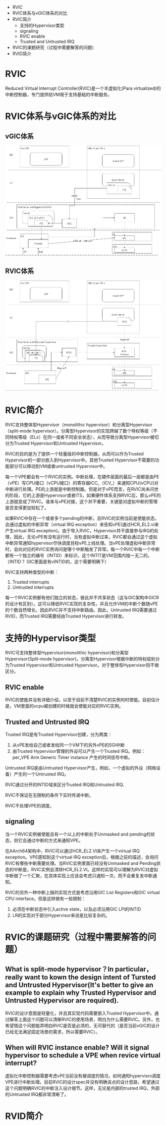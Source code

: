 + RVIC
+ RVIC体系与vGIC体系的对比
+ RVIC简介
  + 支持的Hypervisor类型
  + signaling
  + RVIC enable
  + Trusted and Untrusted IRQ
+ RVIC的课题研究（过程中需要解答的问题）
+ RVID简介

# RVIC
Reduced Virtual Interrupt Controller(RVIC)是一个半虚拟化(Para virtualized)的中断控制器，专门提供给VM用于支持基础的中断服务。

# RVIC体系与vGIC体系的对比
## vGIC体系
![vGIC体系](https://github.com/Luojiaxing1991/picture/blob/master/vGIC_arch.png)

## RVIC体系
![RVIC体系](https://github.com/Luojiaxing1991/picture/blob/master/RVIC_arch.png)

# RVIC简介
RVIC支持整体型Hypervisor（monolithic hypervisor）和分离型Hypervisor（split-mode hypervisor）。分离型Hypervisor的实现跨越了数个特权等级（不同特权等级（ELx）在同一或者不同安全状态），从而导致分离型Hypervisor被切分为Trusted Hypervisor和Untrusted Hypervisor。

RVIC的目的是为了提供一个轻量级的中断控制器，从而可以作为Trusted Hypervisor的一部分嵌入到Hypervisor中。其他Trusted Hypervisor不需要的功能部分可以移动到VM或者untrusted Hypervisor中。

每一个VPE都会有一个RVIC的实例。中断处理，在硬件层面的最后一层都是由PE（vPE）写CPU接口（vCPU接口）的寄存器ICC_（ICV_）来通知CPU(vCPU)对中断进行处理。PE的上游就是中断控制器。但是对于vPE而言，在RVIC尚未问世的阶段，它的上游是Hypervisor或者ITS，如果硬件体系支持RVIC后，那么vPE的上游就变成了RVIC。谁来与vPE对接，这个并不重要，关键是对虚拟中断的管理是否变得更加轻松了。

如果RVIC中存在一个或者多个pending的中断，且RVIC的实例当前是使能状态，会通过虚拟的中断异常（virtual IRQ exception）来告知vPE(通过HCR_EL2.vi来产生virtual IRQ exception)。由于导入RVIC，Hypervisor并不直接参与IRQ的处理，因此，无论vPE有没有运行时，当有虚拟中断过来，RVIC都会通过这个虚拟中断异常通知hypervisor尽快调度目标vPE上线处理。当vPE处理虚拟中断异常时，会向对应的RVIC实例询问是哪个中断触发了异常。每一个RVIC中每一个中断都有一个独立的编号（INTID）来标识，这个INTIT是VM范围内独一无二的。（INTID？ GIC里面是有vINTID的，这个需要明确下）

RVIC支持两种类型的中断：
1. Trusted interrupts
2. Untrusted interrupts

每一个RVIC实例都有他们独立的状态，彼此并不共享状态（这与GIC架构中GICR的设计有区别）。这可以降低RVIC实现的复杂性，并且允许VM的中断个数随vPE的个数自然增长。因此RVIC并不支持中断路由。因此，Untrusted IRQ需要通过RVID，而Trusted IRQ需要经由Trusted Hypervisor进行转发。

# 支持的Hypervisor类型
RVIC可支持整体型Hypervisor(monolithic hypervisor)和分离型Hypervisor(Split-mode hypervisor)。分离型Hypervisor根据中断的特权级别分为Trusted Hypervisor和Untrusted Hypervisor。对于整体型Hypervisor则不做区分。

## RVIC enable
RVIC的使能并没有详细介绍，以至于目前不清楚RVIC的实例何时使能。目前估计是，VM里面的vcpu被创建的时候就会使能对应的RVIC实例。

## Trusted and Untrusted IRQ
Trusted IRQ是有Trusted Hypervisor创建，分为两类：
1. 从vPE发给自己或者发给同一个VM下的另外vPE的SGI中断
2. 由Trusted Hypervisor管理的外设可以产生一个Trusted IRQ。例如： per_VPE Arm Generic Timer instance 产生的时间信号中断。

Untrusted IRQ是由Untrusted Hypervisor产生，例如，一个虚拟的外设（网络设备）产生的一个Untrusted IRQ。

RVIC通过分开的INTID域来区分Trusted IRQ和Untrusted IRQ.

RVIC不保证在无限制的条件下实时传递中断。

RVIC不处理VPE的调度。

## signaling
当一个RVIC实例被使能且有一个以上的中断处于Unmasked and pending的状态，则它会通过中断的方式来通知VPE。

在AArch64架构中，RVIC可以通过HCR_EL2.VI来产生一个virtual IRQ exception。VPE感知到这个virtual IRQ exception后，根据之前的描述，会询问RVIC有哪些中断需要处理。当RVIC实例里面已经没有Unmasked and Pending状态的中断是，RVIC实例会清除HCR_EL2.VI。这样的实现可以理解为RVIC对虚拟中断做了一个汇聚，在具体实现上应该会考虑只通知一次，而不会重复发中断通知。

RVIC的另外一种中断上报的实现方式是考虑沿用GIC List Registers和GIC virtual CPU interface。但是这样做有一些限制：
1. 必须在中断状态中引入active state，以及必须沿用GIC LPI的INTID
2. LR的实现对于部分Hypervisor来说是比较复杂的。

# RVIC的课题研究（过程中需要解答的问题）
## What is split-mode hypervisor？In particular，really want to kown the design intent of Tursted and Untrusted Hypervisor(It's better to give an example to explain why Trusted Hypervisor and Untrusted Hypervisor are required).

RVIC的设计意图是轻量化，并且其实现代码需要嵌入Trusted Hypervisor中。通过解答上面这个问题可以清晰RVIC的使用场景，明白为什么需要RVIC。另外，也希望借这个问题能弄明白RVIC是否是必须的，无可替代的（是否当前vGIC的设计已经无法满足固定场景的需求，所以需要RVIC）。

## When will RVIC instance enable? Will it signal hypervisor to schedule a VPE when revice virtual interrupt?

虚拟化中断控制器需要考虑vPE当前没有被调度的情况，如何通知hypervisro调度VPE进行中断处理。目前RVIC的设计spec并没有明确该点的设计思路，希望通过这个问题明确RVIC的中断注入设计细节。这样，无论是内部的trusted IRQ，外部的Untrusted IRQ都非常清晰了。



# RVID简介
